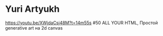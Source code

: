   # Yuri Artyukh
https://youtu.be/XWjdaCsj48M?t=14m55s
#50 ALL YOUR HTML, Простой generative art на 2d canvas
